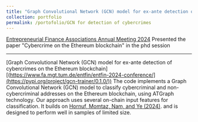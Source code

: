 ```yaml
---
title: "Graph Convolutional Network (GCN) model for ex-ante detection of cybercrimes on the Ethereum blockchain"
collection: portfolio
permalink: /portofolio/GCN for detection of cybercrimes
---
```


[Entrepreneurial Finance Associations Annual Meeting 2024](https://www.fa.mgt.tum.de/entfin/entfin-2024-conference/)
Presented the paper "Cybercrime on the Ethereum blockchain" in the phd session


---
[Graph Convolutional Network (GCN) model for ex-ante detection of cybercrimes on the Ethereum blockchain][(https://www.fa.mgt.tum.de/entfin/entfin-2024-conference/](https://pypi.org/project/gcn-trainer/0.1.0/))
The code implements a Graph Convolutional Network (GCN) model to classify cybercriminal and non-cybercriminal addresses on the Ethereum blockchain, using ATGraph technology. Our approach uses several on-chain input features for classification. It builds on [Hornuf, Momtaz, Nam, and Ye (2024)](https://www.sciencedirect.com/science/article/pii/S0378426625000391). and is designed to perform well in samples of limited size.
